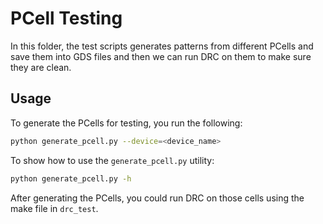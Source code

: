 # PCell Testing

In this folder, the test scripts generates patterns from different PCells and save them into GDS files and then we can run DRC on them to make sure they are clean.

## Usage

To generate the PCells for testing, you run the following:
```bash
python generate_pcell.py --device=<device_name>
```

To show how to use the `generate_pcell.py` utility:
```bash
python generate_pcell.py -h
```

After generating the PCells, you could run DRC on those cells using the make file in `drc_test`. 


